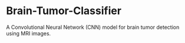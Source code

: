# Brain-Tumor-Classifier
A Convolutional Neural Network (CNN) model for brain tumor detection using MRI images.
